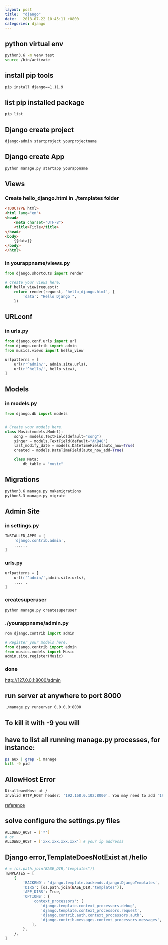 ```yaml
---
layout: post
title:  "django"
date:   2018-07-22 10:45:11 +0800
categories: django
---
```



## python virtual env
```bash
python3.6 -m venv test
source /bin/activate
```
## install pip tools
```bash
pip install django==1.11.9
```

## list pip installed package
```bash
pip list
```

## Django create project
```bash
django-admin startproject yourprojectname
```

## Django create App
```bash
python manage.py startapp yourappname
```

## Views
### Create hello_django.html in ./templates folder
```html
<!DOCTYPE html>
<html lang="en">
<head>
    <meta charset="UTF-8">
    <title>Title</title>
</head>
<body>
    {{data}}
</body>
</html>
```

### in yourappname/views.py 
```python
from django.shortcuts import render

# Create your views here.
def hello_view(request):
    return render(request, 'hello_django.html', {
        'data': "Hello Django ",
    })
```

## URLconf
### in urls.py
```python
from django.conf.urls import url
from django.contrib import admin
from musics.views import hello_view

urlpatterns = [
    url(r'^admin/', admin.site.urls),
    url(r'^hello/', hello_view),
]
```

## Models
### in models.py
```python
from django.db import models


# Create your models here.
class Music(models.Model):
    song = models.TextField(default="song")
    singer = models.TextField(default="AKB48")
    last_modify_date = models.DateTimeField(auto_now=True)
    created = models.DateTimeField(auto_now_add=True)

    class Meta:
        db_table = "music"
```

## Migrations
```bash
python3.6 manage.py makemigrations
python3.3 manage.py migrate
```

## Admin Site
### in settings.py
```python
INSTALLED_APPS = [
    'django.contrib.admin',
    ......
]
```

### urls.py
```python
urlpatterns = [
    url(r'^admin/',admin.site.urls), 
    .... , 
]
```

### createsuperuser
```bash
python manage.py createsuperuser
```

### ./yourappname/admin.py
```python
rom django.contrib import admin

# Register your models here.
from django.contrib import admin
from musics.models import Music
admin.site.register(Music)
```

### done
http://127.0.0.1:8000/admin



## run server at anywhere to port 8000
```bash
./manage.py runserver 0.0.0.0:8000
```



## To kill it with -9 you will
## have to list all running manage.py processes, for instance:
```bash
ps aux | grep -i manage
kill -9 pid
```


## AllowHost Error
```bash
DisallowedHost at /
Invalid HTTP_HOST header: '192.168.0.102:8000'. You may need to add '192.168.0.102' to ALLOWED_HOSTS.
```
[reference](https://docs.djangoproject.com/en/1.8/ref/settings/#allowed-hosts)
## solve configure the settings.py files
```bash
ALLOWED_HOST = ['*']
# or 
ALLOWED_HOST = ['xxx.xxx.xxx.xxx'] # your ip addresss
```




## Django error,TemplateDoesNotExist at /hello

```bash
# = [os.path.join(BASE_DIR,"templates")]
TEMPLATES = [
    {
        'BACKEND': 'django.template.backends.django.DjangoTemplates',
        'DIRS': [os.path.join(BASE_DIR,"templates")],
        'APP_DIRS': True,
        'OPTIONS': {
            'context_processors': [
                'django.template.context_processors.debug',
                'django.template.context_processors.request',
                'django.contrib.auth.context_processors.auth',
                'django.contrib.messages.context_processors.messages',
            ],
        },
    },
]

```
